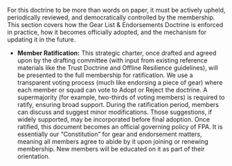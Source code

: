 For this doctrine to be more than words on paper, it must be actively upheld, periodically reviewed, and democratically controlled by the membership. This section covers how the Gear List & Endorsements Doctrine is enforced in practice, how it becomes officially adopted, and the mechanism for updating it in the future.  
- **Member Ratification:** This strategic charter, once drafted and agreed upon by the drafting committee (with input from existing reference materials like the Trust Doctrine and Offline Resilience guidelines), will be presented to the full membership for ratification. We use a transparent voting process (much like endorsing a piece of gear) where each member or squad can vote to Adopt or Reject the doctrine. A supermajority (for example, two-thirds of voting members) is required to ratify, ensuring broad support. During the ratification period, members can discuss and suggest minor modifications. Those suggestions, if widely supported, may be incorporated before final adoption. Once ratified, this document becomes an official governing policy of FPA. It is essentially our “Constitution” for gear and endorsement matters, meaning all members agree to abide by it upon joining or renewing membership. New members will be educated on it as part of their orientation.